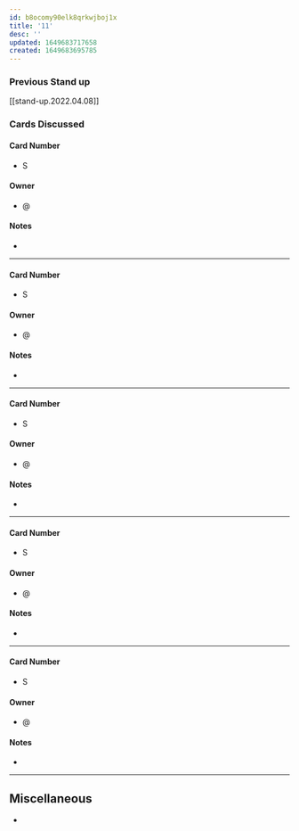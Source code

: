 ```yaml
---
id: b8ocomy90elk8qrkwjboj1x
title: '11'
desc: ''
updated: 1649683717658
created: 1649683695785
---
```


### Previous Stand up
[[stand-up.2022.04.08]]

### Cards Discussed
#### Card Number
- S
#### Owner
- @ 
#### Notes
- 
---
#### Card Number
- S
#### Owner
- @ 
#### Notes
- 
---
#### Card Number
- S
#### Owner
- @ 
#### Notes
- 
---
#### Card Number
- S
#### Owner
- @ 
#### Notes
-
---
#### Card Number
- S
#### Owner
- @ 
#### Notes
-
---
## Miscellaneous
- 
